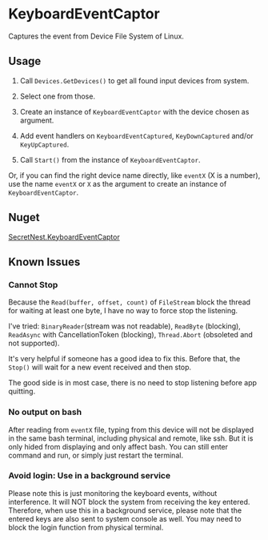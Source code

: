 # KeyboardEventCaptor
Captures the event from Device File System of Linux.

## Usage
1. Call ```Devices.GetDevices()``` to get all found input devices from system.

2. Select one from those.

3. Create an instance of ```KeyboardEventCaptor``` with the device chosen as argument.

4. Add event handlers on ```KeyboardEventCaptured```, ```KeyDownCaptured``` and/or ```KeyUpCaptured```.

5. Call ```Start()``` from the instance of ```KeyboardEventCaptor```.

Or, if you can find the right device name directly, like ```eventX``` (X is a number), use the name ```eventX``` or ```X``` as the argument to create an instance of ```KeyboardEventCaptor```.

## Nuget
[SecretNest.KeyboardEventCaptor](https://www.nuget.org/packages/SecretNest.KeyboardEventCaptor)

## Known Issues
### Cannot Stop
Because the ```Read(buffer, offset, count)``` of ```FileStream``` block the thread for waiting at least one byte, I have no way to force stop the listening.

I've tried: ```BinaryReader```(stream was not readable), ```ReadByte``` (blocking), ```ReadAsync``` with CancellationToken (blocking), ```Thread.Abort``` (obsoleted and not supported).

It's very helpful if someone has a good idea to fix this. Before that, the ```Stop()``` will wait for a new event received and then stop. 

The good side is in most case, there is no need to stop listening before app quitting.

### No output on bash
After reading from ```eventX``` file, typing from this device will not be displayed in the same bash terminal, including physical and remote, like ssh. But it is only hided from displaying and only affect bash. You can still enter command and run, or simply just restart the terminal.

### Avoid login: Use in a background service
Please note this is just monitoring the keyboard events, without interference. It will NOT block the system from receiving the key entered. Therefore, when use this in a background service, please note that the entered keys are also sent to system console as well. You may need to block the login function from physical terminal.